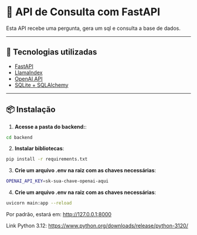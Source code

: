 # 🧠 API de Consulta com FastAPI

Esta API recebe uma pergunta, gera um sql e consulta a base de dados.

---

## 🚀 Tecnologias utilizadas

- [FastAPI](https://fastapi.tiangolo.com/)
- [LlamaIndex](https://www.llamaindex.ai/)
- [OpenAI API](https://platform.openai.com/)
- [SQLite + SQLAlchemy](https://www.sqlalchemy.org/)

---

## 📦 Instalação

1. **Acesse a pasta do backend:**:

```bash
cd backend
```

2. **Instalar bibliotecas**:

```bash
pip install -r requirements.txt
```

3. **Crie um arquivo .env na raiz com as chaves necessárias**:

```bash
OPENAI_API_KEY=sk-sua-chave-openai-aqui
```

4. **Crie um arquivo .env na raiz com as chaves necessárias**:

```bash
uvicorn main:app --reload
```

Por padrão, estará em: http://127.0.0.1:8000

Link Python 3.12:
https://www.python.org/downloads/release/python-3120/
